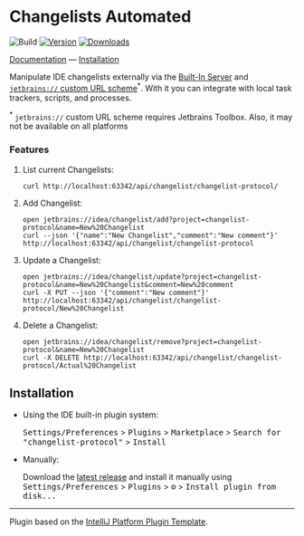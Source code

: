 # Changelists Automated

![Build](https://github.com/sblundy/changelist-protocol/workflows/Build/badge.svg)
[![Version](https://img.shields.io/jetbrains/plugin/v/23204-changelists-automated.svg)](https://plugins.jetbrains.com/plugin/23204-changelists-automated)
[![Downloads](https://img.shields.io/jetbrains/plugin/d/23204-changelists-automated.svg)](https://plugins.jetbrains.com/plugin/23204-changelists-automated)

[Documentation](https://sblundy.github.io/changelist-protocol/) — [Installation](#installation)

<!-- Plugin description -->
Manipulate IDE changelists externally via the [Built-In Server](https://blog.jetbrains.com/webide/2013/03/built-in-server-in-webstorm-6/) and [`jetbrains://` custom URL scheme](https://youtrack.jetbrains.com/issue/TBX-3965/Documentation-for-Toolbox-Reference-URL-Scheme)<sup>*</sup>.
With it you can integrate with local task trackers, scripts, and processes.

<sup>*</sup> `jetbrains://` custom URL scheme requires Jetbrains Toolbox. Also, it may not be available on all platforms

### Features

1. List current Changelists: 
   ```shell
   curl http://localhost:63342/api/changelist/changelist-protocol/
   ```
2. Add Changelist: 
   ```shell
   open jetbrains://idea/changelist/add?project=changelist-protocol&name=New%20Changelist
   curl --json '{"name":"New Changelist","comment":"New comment"}' http://localhost:63342/api/changelist/changelist-protocol
   ```
3. Update a Changelist: 
   ```shell
   open jetbrains://idea/changelist/update?project=changelist-protocol&name=New%20Changelist&comment=New%20comment
   curl -X PUT --json '{"comment":"New comment"}' http://localhost:63342/api/changelist/changelist-protocol/New%20Changelist
   ```
4. Delete a Changelist: 
   ```shell
   open jetbrains://idea/changelist/remove?project=changelist-protocol&name=New%20Changelist
   curl -X DELETE http://localhost:63342/api/changelist/changelist-protocol/Actual%20Changelist
   ```
<!-- Plugin description end -->

## Installation

- Using the IDE built-in plugin system:
  
  <kbd>Settings/Preferences</kbd> > <kbd>Plugins</kbd> > <kbd>Marketplace</kbd> > <kbd>Search for "changelist-protocol"</kbd> >
  <kbd>Install</kbd>
  
- Manually:

  Download the [latest release](https://github.com/sblundy/changelist-protocol/releases/latest) and install it manually using
  <kbd>Settings/Preferences</kbd> > <kbd>Plugins</kbd> > <kbd>⚙️</kbd> > <kbd>Install plugin from disk...</kbd>


---
Plugin based on the [IntelliJ Platform Plugin Template][template].

[template]: https://github.com/JetBrains/intellij-platform-plugin-template
